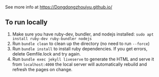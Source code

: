 
See more info at https://Dongdongzhoujyu.github.io/

## To run locally 

1. Make sure you have ruby-dev, bundler, and nodejs installed: `sudo apt install ruby-dev ruby-bundler nodejs`
2. Run `bundle clean` to clean up the directory (no need to run `--force`)
3. Run `bundle install` to install ruby dependencies. If you get errors, delete Gemfile.lock and try again.
4. Run `bundle exec jekyll liveserve` to generate the HTML and serve it from `localhost:4000` the local server will automatically rebuild and refresh the pages on change.

